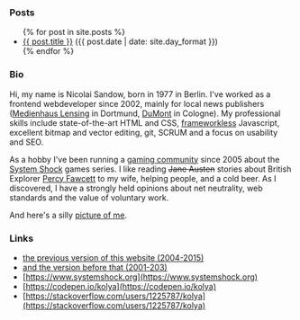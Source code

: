 ### Posts

<ul>
  {% for post in site.posts %}
    <li>
      <a href="{{ post.url }}">{{ post.title }}</a> <span class="small grey">({{ post.date | date: site.day_format }})</span>
    </li>
  {% endfor %}
</ul>
<!---
### Tags

<ul>
{% for tag in site.tags %}
  <li><a href="">{{ tag[0] }}</a></li>
{% endfor %}
</ul>
--->

### Bio

Hi, my name is Nicolai Sandow, born in 1977 in Berlin. I've worked as a frontend webdeveloper since 2002, mainly for local news publishers ([Medienhaus Lensing](https://www.lensingmedia.de/) in Dortmund, [DuMont](https://www.dumont.de/) in Cologne). My professional skills include state-of-the-art HTML and CSS, [frameworkless](http://frameworklessmovement.org/) Javascript, excellent bitmap and vector editing, git, SCRUM and a focus on usability and SEO.

As a hobby I've been running a [gaming community](https://www.systemshock.org) since 2005 about the [System Shock](https://en.wikipedia.org/wiki/System_Shock_2) games series.
I like reading <s>Jane Austen</s> stories about British Explorer [Percy Fawcett](https://en.wikipedia.org/wiki/Percy_Fawcett) to my wife, helping people, and a cold beer. As I discovered, I have a strongly held opinions about net neutrality, web standards and the value of voluntary work.

And here's a silly [picture of me](/img/nicolai.jpg).

### Links

- [the previous version of this website (2004-2015)](http://www.schwarzsilber.de/swsi2015/)
- [and the version before that (2001-203)](http://www.schwarzsilber.de/swsi2015/#%5B%5BThe%20first%20layout%20of%20this%20site%5D%5D)
- [https://www.systemshock.org](https://www.systemshock.org)
- [https://codepen.io/kolya](https://codepen.io/kolya)
- [https://stackoverflow.com/users/1225787/kolya](https://stackoverflow.com/users/1225787/kolya)


<!---
You can use the [editor on GitHub](https://github.com/KolyaKorruptis/.github.io/edit/master/README.md) to maintain and preview the content for your website in Markdown files.

- https://devhints.io/jekyll
- https://jekyllrb.com/docs/variables/
- https://jekyllrb.com/docs/posts/

### Markdown

```markdown
Syntax highlighted code block

# Header 1
## Header 2
### Header 3

- Bulleted
- List

1. Numbered
2. List

**Bold** and _Italic_ and `Code` text

[Link](url) and ![Image](src)
```

For more details see [GitHub Flavored Markdown](https://guides.github.com/features/mastering-markdown/).

### Support or Contact

Having trouble with Pages? Check out our [documentation](https://help.github.com/categories/github-pages-basics/) or [contact support](https://github.com/contact) and we’ll help you sort it out.



--->
